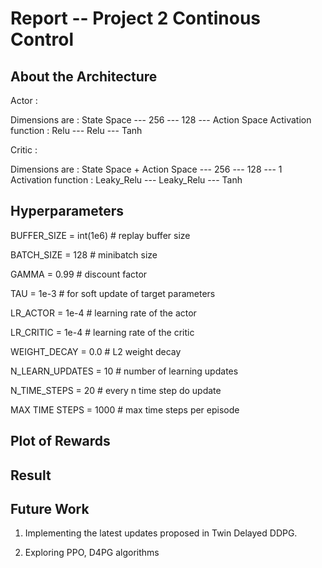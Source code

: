 # Report -- Project 2 Continous Control

## About the Architecture

Actor :

Dimensions are : State Space	---	256	---	128	---	Action Space
Activation function :   		Relu	---	Relu	---	Tanh

Critic :

Dimensions are : State Space + Action Space	---	256		---	128		---	1
Activation function :   				Leaky_Relu	---	Leaky_Relu	---	Tanh

## Hyperparameters

BUFFER_SIZE = int(1e6)  # replay buffer size 

BATCH_SIZE = 128         # minibatch size

GAMMA = 0.99            # discount factor

TAU = 1e-3              # for soft update of target parameters

LR_ACTOR = 1e-4         # learning rate of the actor

LR_CRITIC = 1e-4        # learning rate of the critic

WEIGHT_DECAY = 0.0      # L2 weight decay

N_LEARN_UPDATES = 10     # number of learning updates

N_TIME_STEPS = 20       # every n time step do update

MAX TIME STEPS = 1000  # max time steps per episode


## Plot of Rewards


## Result



## Future Work

1. Implementing the latest updates proposed in Twin Delayed DDPG.

2. Exploring PPO, D4PG algorithms
